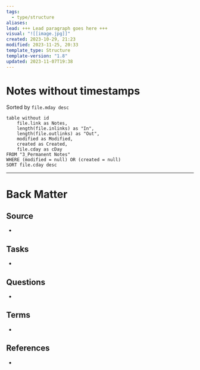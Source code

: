 ```yaml
---
tags:
  - type/structure
aliases: 
lead: +++ Lead paragraph goes here +++
visual: "![[image.jpg]]"
created: 2023-10-29, 21:23
modified: 2023-11-25, 20:33
template_type: Structure
template-version: "1.8"
updated: 2023-11-07T19:38
---
```


# Notes without timestamps

<!-- Main STRUCTURE of my content -->
Sorted by `file.mday desc`
```dataview
table without id 
	file.link as Notes, 
	length(file.inlinks) as "In",
	length(file.outlinks) as "Out",
	modified as Modified,
	created as Created,
	file.cday as cDay 
FROM "3_Permanent Notes"
WHERE (modified = null) OR (created = null)
SORT file.cday desc
```

---
# Back Matter
## Source
<!-- Always keep a link to the source. --> 
- 

## Tasks
<!-- What remains to be done with this note? --> 
- 

## Questions
<!-- What remains for you to consider? --> 
- 

## Terms
<!-- Links to definition pages -->
- 

## References
<!-- Links to pages not referenced in the content -->
- 